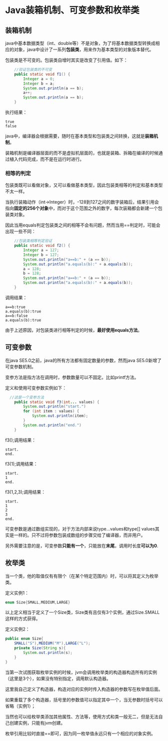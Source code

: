 # Java装箱机制、可变参数和枚举类

## 装箱机制

java中基本数据类型（int、double等）不是对象，为了将基本数据类型转换成相应的对象，java中设计了一系列**包装类**，用来作为基本类型的对象版本替代。

包装类是不可变的。包装类自增时其实是改变了引用值。如下：

``` java
    //验证包装类的不可变
    public static void f1() {
        Integer a = 0;
        Integer b = a;
        System.out.println(a == b);
        a++;
        System.out.println(a == b);
    }
```

执行结果：

``` shell
true
false
```

java中，编译器会根据需要，随时在基本类型和包装类之间转换，这就是**装箱机制**。

装箱机制是编译器层面的而不是虚拟机层面的，也就是装箱、拆箱在编译的时候通过植入代码完成，而不是在运行时进行。

### 相等的判定

包装类既可以看做对象，又可以看做基本类型，因此包装类相等的判定和基本类型不太一样。

当执行装箱动作（int->Integer）时，-128到127之间的数字装箱后，结果引用会指向**固定的256个对象**中，而对于这个范围之外的数字，每次装箱都会新建一个包装类对象。

因此当用equals判定包装类之间的相等不会有问题，然而当用==判定时，可能会出现一些不同：

``` java
    //包装类相等判定验证
    public static void f2() {
        Integer a = 127;
        Integer b = 127;
        System.out.println("a==b:" + (a == b));
        System.out.println("a.equals(b):" + a.equals(b));
        a = 128;
        b = 128;
        System.out.println("a==b:" + (a == b));
        System.out.println("a.equals(b):" + a.equals(b));
    }
```

调用结果：

``` shell
a==b:true
a.equals(b):true
a==b:false
a.equals(b):true
```

由于上述原因，对包装类进行相等判定的时候，**最好使用equals方法**。



## 可变参数

在java SE5.0之前，java的所有方法都有固定数量的参数，然而java SE5.0新增了可变参数机制。

变参方法是指方法在调用时，参数数量可以不固定。比如printf方法。

定义和使用可变参数实例如下：

``` java
  //这是一个变参方法
    public static void f3(int... values) {
        System.out.println("start.")
        for (int item : values) {
            System.out.println(item);
        }
        System.out.println("end.")
    }
```

f3();调用结果：

```shell
start.
end.
```

f3(1);调用结果：

``` shell
start.
1
end.
```

f3(1,2,3);调用结果：

``` shell
start.
1
2
3
end.
```

可变参数是通过数组实现的，对于方法内部来说type...values和type[] values其实是一样的。只不过将参数包装成数组的步骤交给了编译器，而非用户。

另外需要注意的是，可变参数**只能有一个**，只能放在**末尾**，调用时长度**可以为0**.

## 枚举类

当一个类，他的取值仅有有限个（在某个特定范围内）时，可以将其定义为枚举类。

定义实例1：

``` java
enum Size{SMALL,MEDIUM,LARGE}
```

以上定义相当于定义了一个Size类，Size类有且仅有3个实例，通过Size.SMALL这样的方式获得。

定义实例2：

```java
public enum Size{
    SMALL("S"),MEDIUM("M"),LARGE("L");
    private Size(String s){
        System.out.println(s);
    }
}
```

当第一次试图获取枚举实例的时候，jvm会调用枚举类的构造器构造所有的实例（这里是3个），如果没有特别指定，调用默认构造器。

这里我自己定义了构造器，构造对应的实例时传入构造器的参数写在枚举值后面。

如果重载了多个构造器，括号里的参数值可以指定其中一个，当无参数时括号可以省略（实例1）；

当然也可以给枚举类添加其他属性、方法等，使用方式和类一般无二，但是无法自己创建实例，只能有jvm创建。

枚举引用比较时直接==即可，因为同一枚举值永远只有一个相应的对象实例。